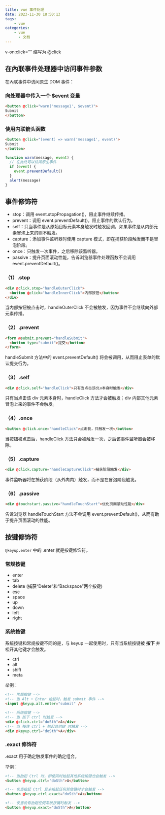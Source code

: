 ```yaml
---
title: vue 事件处理
date: 2023-11-30 18:50:13
tags: 
    - vue
categories:
    - vue
      - 文档
---
```


v-on:click="" 缩写为 @click

## 在內联事件处理器中访问事件参数

在內联事件中访问原生 DOM 事件：

### 向处理器中传入一个 $event 变量

``` html
<button @click="warn('message1', $event)">
Submit
</button>
```

### 使用内联箭头函数

``` html
<button @click="(event) => warn('message1', event)">
Submit
</button>
```

``` js
function warn(message, event) {
  // 在此处可以访问原生事件
  if (event) {
    event.preventDefault()
  }
  alert(message)
}
```

## 事件修饰符

- stop：调用 event.stopPropagation()，阻止事件继续传播。
- prevent：调用 event.preventDefault()，阻止事件的默认行为。
- self：只当事件是从原始目标元素本身触发时触发回调，如果事件是从内部元素冒泡上来的则不触发。
- capture：添加事件监听器时使用 capture 模式，即在捕获阶段触发而不是冒泡阶段。
- once：只触发一次事件，之后移除该监听器。
- passive：提升页面滚动性能，告诉浏览器事件处理函数不会调用 event.preventDefault()。

### （1）.stop

``` html
<div @click.stop="handleOuterClick">
  <button @click="handleInnerClick">内部按钮</button>
</div>
```

当内部按钮被点击时，handleOuterClick 不会被触发，因为事件不会继续向外部元素传播。

### （2）.prevent

``` html
<form @submit.prevent="handleSubmit">
  <button type="submit">提交</button>
</form>
```

handleSubmit 方法中的 event.preventDefault() 将会被调用，从而阻止表单的默认提交行为。

### （3）.self

``` html
<div @click.self="handleClick">只有当点击该div本身时触发</div>
```

只有当点击该 div 元素本身时，handleClick 方法才会被触发；div 内部其他元素冒泡上来的事件不会触发。

### （4）.once

``` html
<button @click.once="handleClick">点击我，只触发一次</button>
```

当按钮被点击后，handleClick 方法只会被触发一次，之后该事件监听器会被移除。

### （5）.capture

``` html
<div @click.capture="handleCaptureClick">捕获阶段触发</div>
```

事件监听器将在捕获阶段（从外向内）触发，而不是在冒泡阶段触发。

### （6）.passive

``` html
<div @touchstart.passive="handleTouchStart">优化页面滚动性能</div>
```

告诉浏览器 handleTouchStart 方法不会调用 event.preventDefault()，从而有助于提升页面滚动的性能。

## 按键修饰符

```@keyup.enter``` 中的 .enter 就是按键修饰符。

### 常规按键

- enter
- tab
- delete (捕获“Delete”和“Backspace”两个按键)
- esc
- space
- up
- down
- left
- right

### 系统按键

系统按键和常规按键不同的是，与 keyup 一起使用时，只有当系统按键被 **按下** 并松开其他键才会触发。

- ctrl
- alt
- shift
- meta

举例：

``` html
<!-- 常规按键 -->
<!-- 当 Alt + Enter 抬起时，触发 submit 事件 -->
<input @keyup.alt.enter="submit" />

<!-- 系统按键 -->
<!-- 当 按下 ctrl 时触发 -->
<div @click.ctrl="doSth">A</div>
<!-- 当 按住 ctrl + 抬起其他键 时触发 -->
<div @keyup.ctrl="doSth">A</div>
```

### .exact 修饰符

.exact 用于确定触发事件的确定组合。

举例：

``` html
<!-- 当抬起 Ctrl 时，即使同时抬起其他系统按键也会触发 -->
<button @keyup.ctrl="doSth">A</button>

<!-- 仅当抬起 Ctrl 且未抬起任何其他键时才会触发 -->
<button @keyup.ctrl.exact="doSth">A</button>

<!-- 仅当没有抬起任何系统按键时触发 -->
<button @keyup.exact="doSth">A</button>
```
